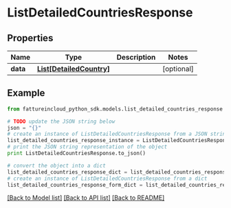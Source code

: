 # ListDetailedCountriesResponse


## Properties
Name | Type | Description | Notes
------------ | ------------- | ------------- | -------------
**data** | [**List[DetailedCountry]**](DetailedCountry.md) |  | [optional] 

## Example

```python
from fattureincloud_python_sdk.models.list_detailed_countries_response import ListDetailedCountriesResponse

# TODO update the JSON string below
json = "{}"
# create an instance of ListDetailedCountriesResponse from a JSON string
list_detailed_countries_response_instance = ListDetailedCountriesResponse.from_json(json)
# print the JSON string representation of the object
print ListDetailedCountriesResponse.to_json()

# convert the object into a dict
list_detailed_countries_response_dict = list_detailed_countries_response_instance.to_dict()
# create an instance of ListDetailedCountriesResponse from a dict
list_detailed_countries_response_form_dict = list_detailed_countries_response.from_dict(list_detailed_countries_response_dict)
```
[[Back to Model list]](../README.md#documentation-for-models) [[Back to API list]](../README.md#documentation-for-api-endpoints) [[Back to README]](../README.md)


